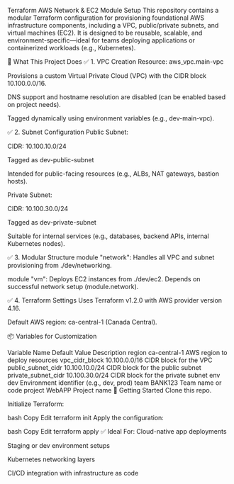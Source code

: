  Terraform AWS Network & EC2 Module Setup
This repository contains a modular Terraform configuration for provisioning foundational AWS infrastructure components, including a VPC, public/private subnets, and virtual machines (EC2). It is designed to be reusable, scalable, and environment-specific—ideal for teams deploying applications or containerized workloads (e.g., Kubernetes).

🔧 What This Project Does
✅ 1. VPC Creation
Resource: aws_vpc.main-vpc

Provisions a custom Virtual Private Cloud (VPC) with the CIDR block 10.100.0.0/16.

DNS support and hostname resolution are disabled (can be enabled based on project needs).

Tagged dynamically using environment variables (e.g., dev-main-vpc).

✅ 2. Subnet Configuration
Public Subnet:

CIDR: 10.100.10.0/24

Tagged as dev-public-subnet

Intended for public-facing resources (e.g., ALBs, NAT gateways, bastion hosts).

Private Subnet:

CIDR: 10.100.30.0/24

Tagged as dev-private-subnet

Suitable for internal services (e.g., databases, backend APIs, internal Kubernetes nodes).

✅ 3. Modular Structure
module "network": Handles all VPC and subnet provisioning from ./dev/networking.

module "vm": Deploys EC2 instances from ./dev/ec2. Depends on successful network setup (module.network).

✅ 4. Terraform Settings
Uses Terraform v1.2.0 with AWS provider version 4.16.

Default AWS region: ca-central-1 (Canada Central).

📦 Variables for Customization

Variable Name	Default Value	Description
region	ca-central-1	AWS region to deploy resources
vpc_cidr_block	10.100.0.0/16	CIDR block for the VPC
public_subnet_cidr	10.100.10.0/24	CIDR block for the public subnet
private_subnet_cidr	10.100.30.0/24	CIDR block for the private subnet
env	dev	Environment identifier (e.g., dev, prod)
team	BANK123	Team name or code
project	WebAPP	Project name
🚀 Getting Started
Clone this repo.

Initialize Terraform:

bash
Copy
Edit
terraform init
Apply the configuration:

bash
Copy
Edit
terraform apply
✅ Ideal For:
Cloud-native app deployments

Staging or dev environment setups

Kubernetes networking layers

CI/CD integration with infrastructure as code